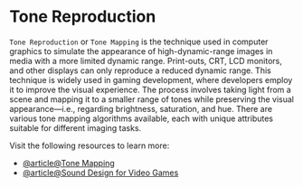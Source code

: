 # Tone Reproduction

`Tone Reproduction` or `Tone Mapping` is the technique used in computer graphics to simulate the appearance of high-dynamic-range images in media with a more limited dynamic range. Print-outs, CRT, LCD monitors, and other displays can only reproduce a reduced dynamic range. This technique is widely used in gaming development, where developers employ it to improve the visual experience. The process involves taking light from a scene and mapping it to a smaller range of tones while preserving the visual appearance—i.e., regarding brightness, saturation, and hue. There are various tone mapping algorithms available, each with unique attributes suitable for different imaging tasks.

Visit the following resources to learn more:

- [@article@Tone Mapping](https://graphics-programming.org/resources/tonemapping/index.html)
- [@article@Sound Design for Video Games](https://www.gamedeveloper.com/audio/sound-design-for-video-games-a-primer)

